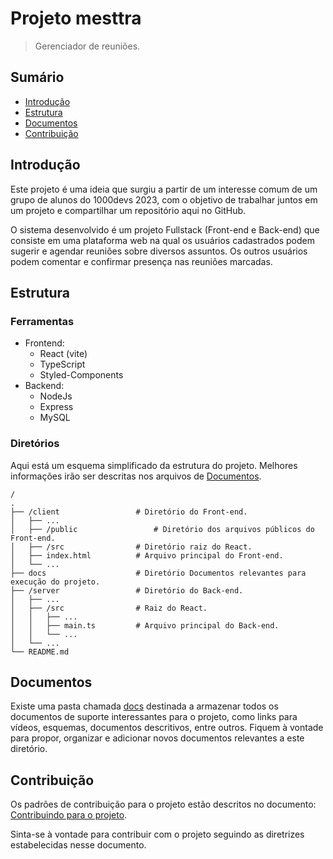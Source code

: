 # Projeto mesttra
> Gerenciador de reuniões.

<nav>
<h2>Sumário</h2>
<ul>
<li><a href="#intro">Introdução</a></li>
<li><a href="#structure">Estrutura</a></li>
<li><a href="#docs">Documentos</a></li>
<li><a href="#contribution">Contribuição</a></li>
</ul>
</nav>

<section id="intro">
<h2>Introdução</h2>
<p>Este projeto é uma ideia que surgiu a partir de um interesse comum de um grupo de alunos do 1000devs 2023, com o objetivo de trabalhar juntos em um projeto e compartilhar um repositório aqui no GitHub.</p>
<p>O sistema desenvolvido é um projeto Fullstack (Front-end e Back-end) que consiste em uma plataforma web na qual os usuários cadastrados podem sugerir e agendar reuniões sobre diversos assuntos. Os outros usuários podem comentar e confirmar presença nas reuniões marcadas.</p>
</section>

<section  id="structure">
<h2>Estrutura</h2>
<section>
<h3>Ferramentas</h3>
<ul>
<li>
Frontend:
<ul>
<li>React (vite)</li>
<li>TypeScript</li>
<li>Styled-Components</li>
</ul>
<li>
Backend:
<ul>
<li>NodeJs</li>
<li>Express</li>
<li>MySQL</li>
</ul>
</li>
</li>
</ul>
</section>
<section>
<h3>Diretórios</h3>
<p>Aqui está um esquema simplificado da estrutura do projeto. Melhores informações irão ser descritas nos arquivos de <a href="#docs">Documentos</a>.</p>
    
    /
    .
    ├── /client					# Diretório do Front-end.
    │   ├── ...          
    │   ├── /public         		# Diretório dos arquivos públicos do Front-end.
    │   ├── /src 				# Diretório raiz do React.
    │   ├── index.html 			# Arquivo principal do Front-end.
    │   └── ...     
    ├── docs   					# Diretório Documentos relevantes para execução do projeto.
    ├── /server      			# Diretório do Back-end.
    │   ├── ...          
    │   ├── /src 				# Raiz do React.
    │   │   ├── ...			
    │   │   ├── main.ts			# Arquivo principal do Back-end.
    │   │   └── ...			
    │   └── ...     
    └── README.md
    
</section>

<section  id="docs">
<h2>Documentos</h2>
<p>Existe uma pasta chamada <a href="https://github.com/ernestoborges/projeto-mesttra/blob/main/docs" >docs</a> destinada a armazenar todos os documentos de suporte interessantes para o projeto, como links para vídeos, esquemas, documentos descritivos, entre outros. Fiquem à vontade para propor, organizar e adicionar novos documentos relevantes a este diretório.</p>
</section>
<section  id="contribution">
<h2>Contribuição</h2>
<p>Os padrões de contribuição para o projeto estão descritos no documento: <a href="https://github.com/ernestoborges/projeto-mesttra/blob/main/docs/CONTRIBUTING.md" >Contribuindo para o projeto</a>.</p>
<p>Sinta-se à vontade para contribuir com o projeto seguindo as diretrizes estabelecidas nesse documento.</p>
</section>
<section>